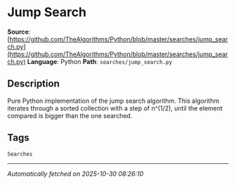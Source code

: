 # Jump Search

**Source**: [https://github.com/TheAlgorithms/Python/blob/master/searches/jump_search.py](https://github.com/TheAlgorithms/Python/blob/master/searches/jump_search.py)
**Language**: Python
**Path**: `searches/jump_search.py`

## Description

Pure Python implementation of the jump search algorithm.
This algorithm iterates through a sorted collection with a step of n^(1/2),
until the element compared is bigger than the one searched.

## Tags

`Searches`

---

*Automatically fetched on 2025-10-30 08:26:10*
